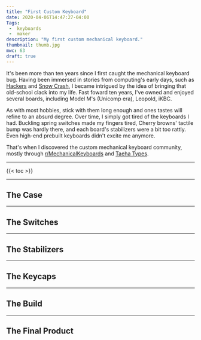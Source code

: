 ```yaml
---
title: "First Custom Keyboard"
date: 2020-04-06T14:47:27-04:00
Tags:
 -  keyboards
 -  maker
description: "My first custom mechanical keyboard."
thumbnail: thumb.jpg
mwc: 63
draft: true
---
```


It's been more than ten years since I first caught the mechanical keyboard bug.  Having been immersed in stories from computing's early days, such as [Hackers][hackers] and [Snow Crash][snowcrash], I became intrigued by the idea of bringing that old-school clack into my life.  Fast foward ten years, I've owned and enjoyed several boards, including Model M's (Unicomp era), Leopold, iKBC.

As with most hobbies, stick with them long enough and ones tastes will refine to an absurd degree.  Over time, I simply got tired of the keyboards I had.  Buckling spring switches made my fingers tired, Cherry browns' tactile bump was hardly there, and each board's stabilizers were a bit too rattly.  Even high-end prebuilt keyboards didn't excite me anymore.

That's when I discovered the custom mechanical keyboard community, mostly through [r/MechanicalKeyboards][rmk] and [Taeha Types][taeha].

---

{{< toc >}}

---

## The Case

---

## The Switches

---

## The Stabilizers

---

## The Keycaps

---

## The Build

---

## The Final Product


[hackers]: https://en.wikipedia.org/wiki/Hackers:_Heroes_of_the_Computer_Revolution
[snowcrash]: https://en.wikipedia.org/wiki/Snow_Crash
[rmk]: https://reddit.com/r/mechanicalKeyboards/
[taeha]: http://twitch.tv/taehatypes
